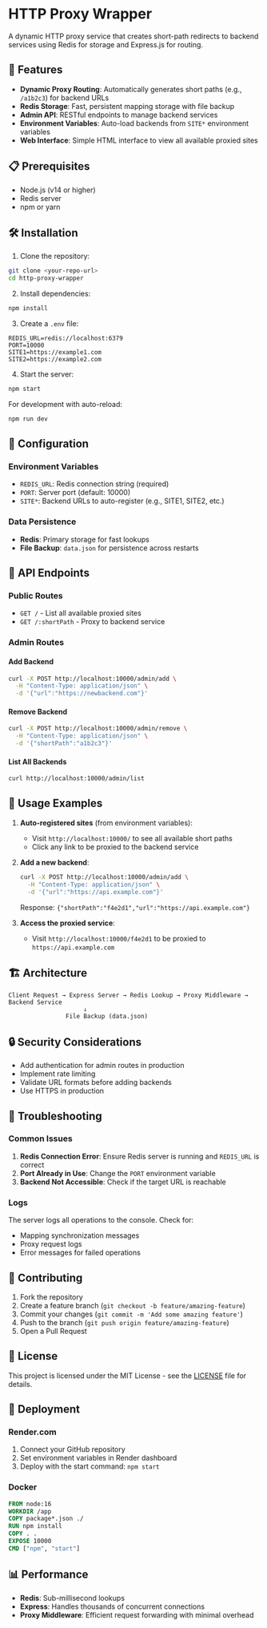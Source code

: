 # HTTP Proxy Wrapper

A dynamic HTTP proxy service that creates short-path redirects to backend services using Redis for storage and Express.js for routing.

## 🚀 Features

- **Dynamic Proxy Routing**: Automatically generates short paths (e.g., `/a1b2c3`) for backend URLs
- **Redis Storage**: Fast, persistent mapping storage with file backup
- **Admin API**: RESTful endpoints to manage backend services
- **Environment Variables**: Auto-load backends from `SITE*` environment variables
- **Web Interface**: Simple HTML interface to view all available proxied sites

## 📋 Prerequisites

- Node.js (v14 or higher)
- Redis server
- npm or yarn

## 🛠️ Installation

1. Clone the repository:

```bash
git clone <your-repo-url>
cd http-proxy-wrapper
```

2. Install dependencies:

```bash
npm install
```

3. Create a `.env` file:

```env
REDIS_URL=redis://localhost:6379
PORT=10000
SITE1=https://example1.com
SITE2=https://example2.com
```

4. Start the server:

```bash
npm start
```

For development with auto-reload:

```bash
npm run dev
```

## 🔧 Configuration

### Environment Variables

- `REDIS_URL`: Redis connection string (required)
- `PORT`: Server port (default: 10000)
- `SITE*`: Backend URLs to auto-register (e.g., SITE1, SITE2, etc.)

### Data Persistence

- **Redis**: Primary storage for fast lookups
- **File Backup**: `data.json` for persistence across restarts

## 📡 API Endpoints

### Public Routes

- `GET /` - List all available proxied sites
- `GET /:shortPath` - Proxy to backend service

### Admin Routes

#### Add Backend

```bash
curl -X POST http://localhost:10000/admin/add \
  -H "Content-Type: application/json" \
  -d '{"url":"https://newbackend.com"}'
```

#### Remove Backend

```bash
curl -X POST http://localhost:10000/admin/remove \
  -H "Content-Type: application/json" \
  -d '{"shortPath":"a1b2c3"}'
```

#### List All Backends

```bash
curl http://localhost:10000/admin/list
```

## 🎯 Usage Examples

1. **Auto-registered sites** (from environment variables):

   - Visit `http://localhost:10000/` to see all available short paths
   - Click any link to be proxied to the backend service

2. **Add a new backend**:

   ```bash
   curl -X POST http://localhost:10000/admin/add \
     -H "Content-Type: application/json" \
     -d '{"url":"https://api.example.com"}'
   ```

   Response: `{"shortPath":"f4e2d1","url":"https://api.example.com"}`

3. **Access the proxied service**:
   - Visit `http://localhost:10000/f4e2d1` to be proxied to `https://api.example.com`

## 🏗️ Architecture

```
Client Request → Express Server → Redis Lookup → Proxy Middleware → Backend Service
                     ↓
                File Backup (data.json)
```

## 🔒 Security Considerations

- Add authentication for admin routes in production
- Implement rate limiting
- Validate URL formats before adding backends
- Use HTTPS in production

## 🐛 Troubleshooting

### Common Issues

1. **Redis Connection Error**: Ensure Redis server is running and `REDIS_URL` is correct
2. **Port Already in Use**: Change the `PORT` environment variable
3. **Backend Not Accessible**: Check if the target URL is reachable

### Logs

The server logs all operations to the console. Check for:

- Mapping synchronization messages
- Proxy request logs
- Error messages for failed operations

## 🤝 Contributing

1. Fork the repository
2. Create a feature branch (`git checkout -b feature/amazing-feature`)
3. Commit your changes (`git commit -m 'Add some amazing feature'`)
4. Push to the branch (`git push origin feature/amazing-feature`)
5. Open a Pull Request

## 📄 License

This project is licensed under the MIT License - see the [LICENSE](LICENSE) file for details.

## 🚀 Deployment

### Render.com

1. Connect your GitHub repository
2. Set environment variables in Render dashboard
3. Deploy with the start command: `npm start`

### Docker

```dockerfile
FROM node:16
WORKDIR /app
COPY package*.json ./
RUN npm install
COPY . .
EXPOSE 10000
CMD ["npm", "start"]
```

## 📊 Performance

- **Redis**: Sub-millisecond lookups
- **Express**: Handles thousands of concurrent connections
- **Proxy Middleware**: Efficient request forwarding with minimal overhead
